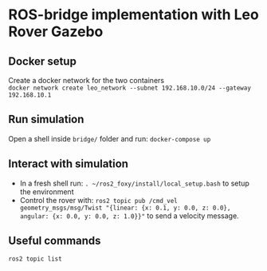 # ROS-bridge implementation with Leo Rover Gazebo

## Docker setup
Create a docker network for the two containers\
`docker network create leo_network --subnet 192.168.10.0/24 --gateway 192.168.10.1`
 
## Run simulation
Open a shell inside `bridge/` folder and run: `docker-compose up`

## Interact with simulation
 * In a fresh shell run: `. ~/ros2_foxy/install/local_setup.bash` to setup the environment
 * Control the rover with: `ros2 topic pub /cmd_vel geometry_msgs/msg/Twist "{linear: {x: 0.1, y: 0.0, z: 0.0}, angular: {x: 0.0, y: 0.0, z: 1.0}}"` to send a velocity message.


## Useful commands

`ros2 topic list`
 

